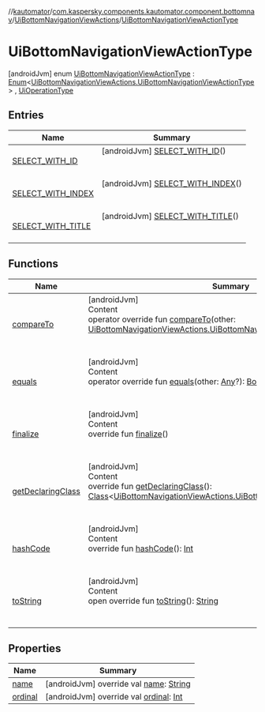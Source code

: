 //[kautomator](../../../index.md)/[com.kaspersky.components.kautomator.component.bottomnav](../../index.md)/[UiBottomNavigationViewActions](../index.md)/[UiBottomNavigationViewActionType](index.md)



# UiBottomNavigationViewActionType  
 [androidJvm] enum [UiBottomNavigationViewActionType](index.md) : [Enum](https://kotlinlang.org/api/latest/jvm/stdlib/kotlin/-enum/index.html)<[UiBottomNavigationViewActions.UiBottomNavigationViewActionType](index.md)> , [UiOperationType](../../../com.kaspersky.components.kautomator.intercept.operation/-ui-operation-type/index.md)   


## Entries  
  
|  Name|  Summary| 
|---|---|
| [SELECT_WITH_ID](-s-e-l-e-c-t_-w-i-t-h_-i-d/index.md)|  [androidJvm] [SELECT_WITH_ID](-s-e-l-e-c-t_-w-i-t-h_-i-d/index.md)()  <br>  <br>   <br>
| [SELECT_WITH_INDEX](-s-e-l-e-c-t_-w-i-t-h_-i-n-d-e-x/index.md)|  [androidJvm] [SELECT_WITH_INDEX](-s-e-l-e-c-t_-w-i-t-h_-i-n-d-e-x/index.md)()  <br>  <br>   <br>
| [SELECT_WITH_TITLE](-s-e-l-e-c-t_-w-i-t-h_-t-i-t-l-e/index.md)|  [androidJvm] [SELECT_WITH_TITLE](-s-e-l-e-c-t_-w-i-t-h_-t-i-t-l-e/index.md)()  <br>  <br>   <br>


## Functions  
  
|  Name|  Summary| 
|---|---|
| [compareTo](https://kotlinlang.org/api/latest/jvm/stdlib/kotlin/-enum/compare-to.html)| [androidJvm]  <br>Content  <br>operator override fun [compareTo](https://kotlinlang.org/api/latest/jvm/stdlib/kotlin/-enum/compare-to.html)(other: [UiBottomNavigationViewActions.UiBottomNavigationViewActionType](index.md)): [Int](https://kotlinlang.org/api/latest/jvm/stdlib/kotlin/-int/index.html)  <br><br><br>
| [equals](https://kotlinlang.org/api/latest/jvm/stdlib/kotlin/-enum/equals.html)| [androidJvm]  <br>Content  <br>operator override fun [equals](https://kotlinlang.org/api/latest/jvm/stdlib/kotlin/-enum/equals.html)(other: [Any](https://kotlinlang.org/api/latest/jvm/stdlib/kotlin/-any/index.html)?): [Boolean](https://kotlinlang.org/api/latest/jvm/stdlib/kotlin/-boolean/index.html)  <br><br><br>
| [finalize](https://kotlinlang.org/api/latest/jvm/stdlib/kotlin/-enum/finalize.html)| [androidJvm]  <br>Content  <br>override fun [finalize](https://kotlinlang.org/api/latest/jvm/stdlib/kotlin/-enum/finalize.html)()  <br><br><br>
| [getDeclaringClass](https://kotlinlang.org/api/latest/jvm/stdlib/kotlin/-enum/get-declaring-class.html)| [androidJvm]  <br>Content  <br>override fun [getDeclaringClass](https://kotlinlang.org/api/latest/jvm/stdlib/kotlin/-enum/get-declaring-class.html)(): [Class](https://docs.oracle.com/javase/8/docs/api/java/lang/Class.html)<[UiBottomNavigationViewActions.UiBottomNavigationViewActionType](index.md)>  <br><br><br>
| [hashCode](https://kotlinlang.org/api/latest/jvm/stdlib/kotlin/-enum/hash-code.html)| [androidJvm]  <br>Content  <br>override fun [hashCode](https://kotlinlang.org/api/latest/jvm/stdlib/kotlin/-enum/hash-code.html)(): [Int](https://kotlinlang.org/api/latest/jvm/stdlib/kotlin/-int/index.html)  <br><br><br>
| [toString](https://kotlinlang.org/api/latest/jvm/stdlib/kotlin/-enum/to-string.html)| [androidJvm]  <br>Content  <br>open override fun [toString](https://kotlinlang.org/api/latest/jvm/stdlib/kotlin/-enum/to-string.html)(): [String](https://kotlinlang.org/api/latest/jvm/stdlib/kotlin/-string/index.html)  <br><br><br>


## Properties  
  
|  Name|  Summary| 
|---|---|
| [name](index.md#com.kaspersky.components.kautomator.component.bottomnav/UiBottomNavigationViewActions.UiBottomNavigationViewActionType/name/#/PointingToDeclaration/)|  [androidJvm] override val [name](index.md#com.kaspersky.components.kautomator.component.bottomnav/UiBottomNavigationViewActions.UiBottomNavigationViewActionType/name/#/PointingToDeclaration/): [String](https://kotlinlang.org/api/latest/jvm/stdlib/kotlin/-string/index.html)   <br>
| [ordinal](index.md#com.kaspersky.components.kautomator.component.bottomnav/UiBottomNavigationViewActions.UiBottomNavigationViewActionType/ordinal/#/PointingToDeclaration/)|  [androidJvm] override val [ordinal](index.md#com.kaspersky.components.kautomator.component.bottomnav/UiBottomNavigationViewActions.UiBottomNavigationViewActionType/ordinal/#/PointingToDeclaration/): [Int](https://kotlinlang.org/api/latest/jvm/stdlib/kotlin/-int/index.html)   <br>

